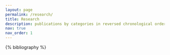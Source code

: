 ```yaml
---
layout: page
permalink: /research/
title: Research
description: publications by categories in reversed chronological order. generated by jekyll-scholar.
nav: true
nav_order: 1
---
```


<div class="post">
  <article>
    <!-- Social -->
      <div class="social">
        <div class="contact-icons">
        <a href="http://arxiv.org/a/arcilamaya_n_1" title="arxiv"><i class="ai ai-arxiv"></i></a>
        </div>
      </div>
  </article>
</div>

<!-- _pages/research.md -->
<div class="publications">

{% bibliography %}

</div>
